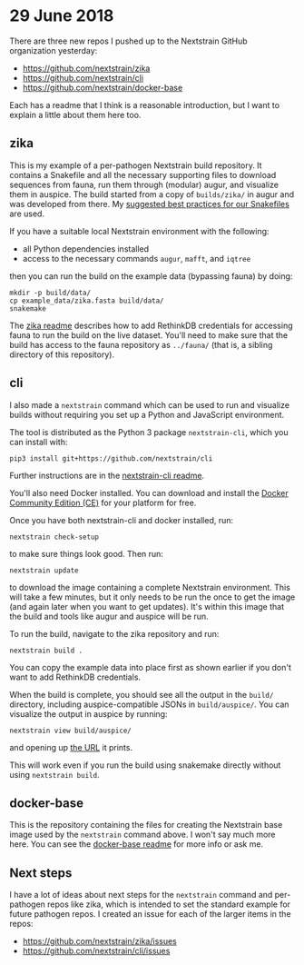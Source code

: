 # 29 June 2018

There are three new repos I pushed up to the Nextstrain GitHub organization
yesterday:

* <https://github.com/nextstrain/zika>
* <https://github.com/nextstrain/cli>
* <https://github.com/nextstrain/docker-base>

Each has a readme that I think is a reasonable introduction, but I want to
explain a little about them here too.


## zika

This is my example of a per-pathogen Nextstrain build repository.  It contains
a Snakefile and all the necessary supporting files to download sequences from
fauna, run them through (modular) augur, and visualize them in auspice.  The
build started from a copy of `builds/zika/` in augur and was developed from
there.  My [suggested best practices for our Snakefiles][bestpractices] are
used.

If you have a suitable local Nextstrain environment with the following:

* all Python dependencies installed
* access to the necessary commands `augur`, `mafft`, and `iqtree`

then you can run the build on the example data (bypassing fauna) by doing:

    mkdir -p build/data/
    cp example_data/zika.fasta build/data/
    snakemake

The [zika readme][] describes how to add RethinkDB credentials for accessing
fauna to run the build on the live dataset.  You'll need to make sure that the
build has access to the fauna repository as `../fauna/` (that is, a sibling
directory of this repository).


## cli

I also made a `nextstrain` command which can be used to run and visualize
builds without requiring you set up a Python and JavaScript environment.

The tool is distributed as the Python 3 package `nextstrain-cli`, which you can
install with:

    pip3 install git+https://github.com/nextstrain/cli

Further instructions are in the [nextstrain-cli readme][].

You'll also need Docker installed.  You can download and install the [Docker
Community Edition (CE)][] for your platform for free.

Once you have both nextstrain-cli and docker installed, run:

    nextstrain check-setup

to make sure things look good.  Then run:

    nextstrain update

to download the image containing a complete Nextstrain environment.  This will
take a few minutes, but it only needs to be run the once to get the image (and
again later when you want to get updates).  It's within this image that the
build and tools like augur and auspice will be run.

To run the build, navigate to the zika repository and run:

    nextstrain build .

You can copy the example data into place first as shown earlier if you don't
want to add RethinkDB credentials.

When the build is complete, you should see all the output in the `build/`
directory, including auspice-compatible JSONs in `build/auspice/`.  You can
visualize the output in auspice by running:

    nextstrain view build/auspice/

and opening up [the URL](http://localhost:4000/zika) it prints.

This will work even if you run the build using snakemake directly without using
`nextstrain build`.


## docker-base

This is the repository containing the files for creating the Nextstrain base
image used by the `nextstrain` command above.  I won't say much more here.  You
can see the [docker-base readme][] for more info or ask me.


## Next steps

I have a lot of ideas about next steps for the `nextstrain` command and
per-pathogen repos like zika, which is intended to set the standard example for
future pathogen repos.  I created an issue for each of the larger items in the
repos:

* <https://github.com/nextstrain/zika/issues>
* <https://github.com/nextstrain/cli/issues>


[bestpractices]: https://gist.github.com/tsibley/0e760b9f7d7955fc9d48ad87728a8af4
[zika readme]: https://github.com/nextstrain/zika/blob/master/README.md
[nextstrain-cli readme]: https://github.com/nextstrain/nextstrain-cli/blob/master/README.md
[docker-base readme]: https://github.com/nextstrain/docker-base/blob/master/README.md
[Docker Community Edition (CE)]: https://www.docker.com/community-edition#download
